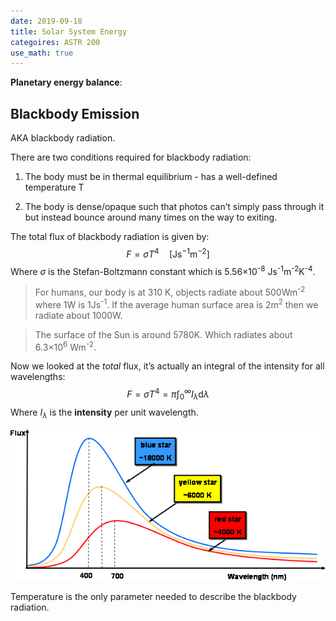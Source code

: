 ```yaml
---
date: 2019-09-18
title: Solar System Energy
categoires: ASTR 200
use_math: true
---
```


**Planetary energy balance**: 

## Blackbody Emission

AKA blackbody radiation.

There are two conditions required for blackbody radiation:

1. The body must be in thermal equilibrium - has a well-defined temperature T

2. The body is dense/opaque such that photos can’t simply pass through it but instead bounce around many times on the way to exiting.

The total flux of blackbody radiation is given by:
$$
F=\sigma T^4\quad[\text{Js}^{-1}\text{m}^{-2}]
$$
Where $\sigma$ is the Stefan-Boltzmann constant which is 5.56&times;10<sup>-8</sup> Js<sup>-1</sup>m<sup>-2</sup>K<sup>-4</sup>.

> For humans, our body is at 310 K, objects radiate about 500Wm<sup>-2</sup> where 1W is 1Js<sup>-1</sup>. If the average human surface area is 2m<sup>2</sup> then we radiate about 1000W.

> The surface of the Sun is around 5780K. Which radiates about 6.3&times;10<sup>6</sup> Wm<sup>-2</sup>.

Now we looked at the *total* flux, it’s actually an integral of the intensity for all wavelengths:
$$
F=\sigma T^4 = \pi\int_0^\infty I_\lambda \mathrm d\lambda
$$
Where $I_\lambda$ is the **intensity** per unit wavelength.

![Blackbody Radiation Curves](assets/blackbody_radn_curves.png)

Temperature is the only parameter needed to describe the blackbody radiation. 

